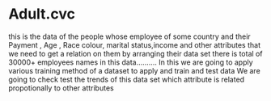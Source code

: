 # Adult.cvc
this is the data of the people whose employee of some country and their Payment , Age , Race colour, marital status,income  and other attributes that we need to get
a relation on them by arranging their data set there is total of 30000+ employees names in this data..........
In this we are going to apply various training method of a dataset to apply and train and test data
We are going to check test the trends of this data set which attribute is related propotionally to other attributes
